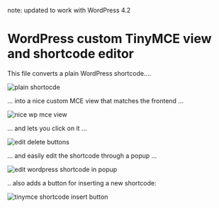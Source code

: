 note: updated to work with WordPress 4.2

WordPress custom TinyMCE view and shortcode editor
=======================================

This file converts a plain WordPress shortcode....

![plain shortocde](http://i.imgur.com/cFs5lJv.png)

... into a nice custom MCE view that matches the frontend ...

![nice wp mce view](http://i.imgur.com/XxVUdba.png)

... and lets you click on it ...

![edit delete buttons](http://i.imgur.com/eP3Ed46.png)

... and easily edit the shortcode through a popup ...

![edit wordpress shortcode in popup](http://i.imgur.com/Q0pnFN2.png)

.. also adds a button for inserting a new shortcode:

![tinymce shortcode insert button](http://i.imgur.com/Qv0bO1h.png)
